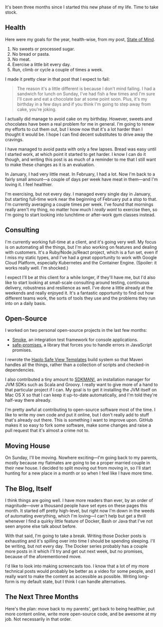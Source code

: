It's been three months since I started this new phase of my life. Time to take stock.

## Health

Here were my goals for the year, health-wise, from my post, [State of Mind][].

  1. No sweets or processed sugar.
  2. No bread or pasta.
  3. No meat.
  4. Exercise a little bit every day.
  5. Run, climb or cycle a couple of times a week.

I made it pretty clear in that post that I expect to fail:

> The reason it's a little different is because I don't mind failing. I had a sandwich for lunch on Sunday, I've had fish a few times and I'm sure I'll cave and eat a chocolate bar at some point soon. Plus, it's my birthday in a few days and if you think I'm going to step away from cake, you're joking.

I actually did manage to avoid cake on my birthday. However, sweets and chocolates have been a real problem for me in general. I'm going to renew my efforts to cut them out, but I know now that it's a lot harder than I thought it would be. I hope I can find decent substitutes to drive away the cravings.

I have managed to avoid pasta with only a few lapses. Bread was easy until I started work, at which point it started to get harder. I know I can do it though, and writing this post is as much of a reminder to me that I still want to make these changes as it is an evaluation.

In January, I had very little meat. In February, I had a lot. Now I'm back to a fairly small amount—a couple of days per week have meat in them—and I'm loving it. I feel healthier.

I'm exercising, but not every day. I managed every single day in January, but starting full-time work near the beginning of February put a stop to that. I'm currently averaging a couple times per week. I've found that mornings really aren't my thing, no matter how much I *really want* to exercise then, so I'm going to start looking into lunchtime or after-work gym classes instead.

[State of Mind]: http://monospacedmonologues.com/post/136803119487/state-of-mind

## Consulting

I'm currently working full-time at a client, and it's going very well. My focus is on automating all the things, but I'm also working on features and dealing with customers. It's a Ruby/Node.js/React project, which is a fun set, even if I miss my static types, and I've had a great opportunity to work with Google Cloud Platform, especially Kubernetes and the Container Engine. (Spoiler: it works really well. I'm shocked.)

I expect I'll be at this client for a while longer, if they'll have me, but I'd also like to start looking at small-scale consulting around testing, continuous delivery, robustness and resilience as well. I've done a little already at the weekends and really enjoyed it. It's a fantastic opportunity to find out how different teams work, the sorts of tools they use and the problems they run into on a daily basis.

## Open-Source

I worked on two personal open-source projects in the last few months:

  * [Smoke][], an integration test framework for console applications.
  * [safe-promises][], a library that forces you to handle errors in JavaScript promises.

I rewrote the [Haplo Safe View Templates][] build system so that Maven handles all the things, rather than a collection of scripts and checked-in dependencies.

I also contributed a tiny amount to [SDKMAN!][], an installation manager for JVM SDKs such as Scala and Groovy. I really want to give more of a hand to that particular project if I can. My goal is to get it installing the JVM itself on Mac OS X so that I can keep it up-to-date automatically, and I'm told they're half-way there already.

I'm pretty awful at contributing to open-source software most of the time. I like to write my own code and put it online, but I don't really add to stuff that's already out there. This is something I want to improve upon. GitHub makes it so easy to fork some software, make some changes and raise a pull request that it's almost a crime not to.

[Smoke]: https://github.com/SamirTalwar/Smoke
[safe-promises]: https://www.npmjs.com/package/safe-promises
[Haplo Safe View Templates]: https://github.com/haplo-org/haplo-safe-view-templates
[SDKMAN!]: http://sdkman.io/

## Moving House

On Sunday, I'll be moving. Nowhere exciting—I'm going back to my parents, mostly because my flatmates are going to be a proper married couple in their new house. I decided to split moving out from moving in, so I'll start hunting for a new place in a month or so when I feel like I have more time.

## The Blog, Itself

I think things are going well. I have more readers than ever, by an order of magnitude—over a thousand people have set eyes on these pages this month. It started off pretty high-level, but right now I'm down in the weeds of automating everything, which I'm loving—I can't help but get a thrill whenever I find a quirky little feature of Docker, Bash or Java that I've not seen anyone else talk about before.

With that said, I'm going to take a break. Writing those Docker posts is exhausting and it's spilling over into time I should be spending sleeping. I'll be writing, but not every day. The Docker series probably has a couple more posts in it which I'll try and get out next week, but no promises, because of the aforementioned move.

I'd like to look into making screencasts too. I know that a lot of my more technical posts would probably be better as a video for some people, and I really want to make the content as accessible as possible. Writing long-form is my default state, but I think I can handle alternatives.

## The Next Three Months

Here's the plan: move back to my parents', get back to being healthier, put more content online, write more open-source code, and be awesome at my job. Not necessarily in that order.
